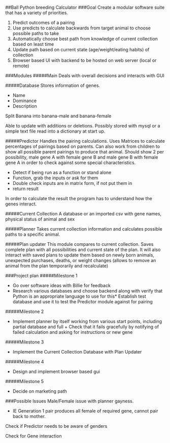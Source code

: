 ##Ball Python breeding Calculator
###Goal Create a modular software suite that has a variety of priorities.
1. Predict outcomes of a pairing
2.	Use predicts to calculate backwards from target animal to choose possible paths to take
3.	Automatically choose best path from knowledge of current collection based on least time
4.	Update path based on current state (age/weight/eating habits) of collection
5.	Browser based UI with backend to be hosted on web server (local or remote)

###Modules
#####Main
Deals with overall decisions and interacts with GUI

#####Database
Stores information of genes.

-	Name
-	Dominance
-	Description

Split Banana into banana-male and banana-female

Able to update with additions or deletions. Possibly stored with mysql or a simple text file read into a dictionary at start up.

#####Predictor
Handles the pairing calculations. Uses Matrices to calculate percentages of pairings based on parents. Can also work from children to show all possible parent pairings to produce that animal. Should show 2 per possibility, male gene A with female gene B and male gene B with female gene A in order to check against some special characteristics.

-	Detect if being run as a function or stand alone
-	Function, grab the inputs or ask for them
-	Double check inputs are in matrix form, if not put them in
-	return result

In order to calculate the result the program has to understand how the genes interact.

#####Current Collection
A database or an imported csv with gene names, physical status of animal and sex

#####Planner
Takes current collection information and calculates possible paths to a specific animal.

#####Plan updater
This module compares to current collection. Saves complete plan with all possibilities and current state of the plan. It will also interact with saved plans to update them based on newly born animals, unexpected purchases, deaths, or weight changes (allows to remove an animal from the plan temporarily and recalculate)

###Project plan
#####Milestone 1
* Go over software ideas with Billie for feedback
* Research various databases and choose backend along with verify that Python is an appropriate language to use for this* Establish test database and use it to test the Predictor module against for pairing

#####Milestone 2
* Implement planner by itself working from various start points, including partial database and full + Check that it fails gracefully by notifying of failed calculation and asking for instructions or new gene

#####Milestone 3
* Implement the Current Collection Database with Plan Updater

#####Milestone 4
* Design and implement browser based gui

#####Milestone 5
* Decide on marketing path

###Possible Issues
Male/Female issue with planner gayness.

-	IE Generation 1 pair produces all female of required gene, cannot pair back to mother.

Check if Predictor needs to be aware of genders

Check for Gene interaction
